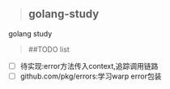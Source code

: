 >## golang-study
golang study

>##TODO list
- [ ] 待实现:error方法传入context,追踪调用链路
- [ ] github.com/pkg/errors:学习warp error包装